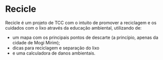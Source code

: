 # Recicle

Recicle é um projeto de TCC com o intuito de promover a reciclagem e os cuidados com o lixo através da educação ambiental, utilizando de:

- um mapa com os principais pontos de descarte (a princípio, apenas da cidade de Mogi Mirim);
- dicas para reciclagem e separação do lixo
- e uma calculadora de danos ambientais.
